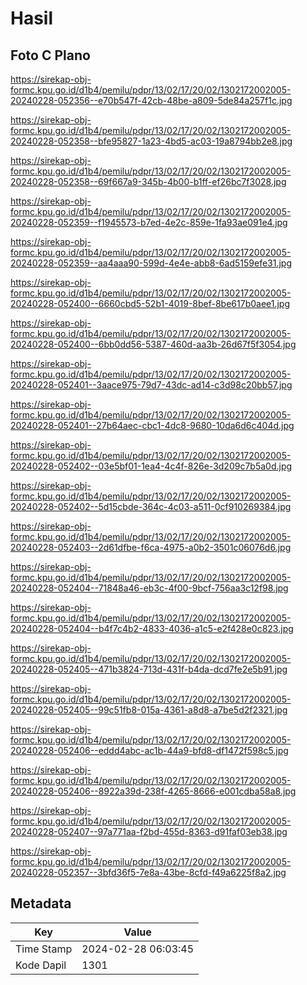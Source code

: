 # Hasil

## Foto C Plano

https://sirekap-obj-formc.kpu.go.id/d1b4/pemilu/pdpr/13/02/17/20/02/1302172002005-20240228-052356--e70b547f-42cb-48be-a809-5de84a257f1c.jpg

https://sirekap-obj-formc.kpu.go.id/d1b4/pemilu/pdpr/13/02/17/20/02/1302172002005-20240228-052358--bfe95827-1a23-4bd5-ac03-19a8794bb2e8.jpg

https://sirekap-obj-formc.kpu.go.id/d1b4/pemilu/pdpr/13/02/17/20/02/1302172002005-20240228-052358--69f667a9-345b-4b00-b1ff-ef26bc7f3028.jpg

https://sirekap-obj-formc.kpu.go.id/d1b4/pemilu/pdpr/13/02/17/20/02/1302172002005-20240228-052359--f1945573-b7ed-4e2c-859e-1fa93ae091e4.jpg

https://sirekap-obj-formc.kpu.go.id/d1b4/pemilu/pdpr/13/02/17/20/02/1302172002005-20240228-052359--aa4aaa90-599d-4e4e-abb8-6ad5159efe31.jpg

https://sirekap-obj-formc.kpu.go.id/d1b4/pemilu/pdpr/13/02/17/20/02/1302172002005-20240228-052400--6660cbd5-52b1-4019-8bef-8be617b0aee1.jpg

https://sirekap-obj-formc.kpu.go.id/d1b4/pemilu/pdpr/13/02/17/20/02/1302172002005-20240228-052400--6bb0dd56-5387-460d-aa3b-26d67f5f3054.jpg

https://sirekap-obj-formc.kpu.go.id/d1b4/pemilu/pdpr/13/02/17/20/02/1302172002005-20240228-052401--3aace975-79d7-43dc-ad14-c3d98c20bb57.jpg

https://sirekap-obj-formc.kpu.go.id/d1b4/pemilu/pdpr/13/02/17/20/02/1302172002005-20240228-052401--27b64aec-cbc1-4dc8-9680-10da6d6c404d.jpg

https://sirekap-obj-formc.kpu.go.id/d1b4/pemilu/pdpr/13/02/17/20/02/1302172002005-20240228-052402--03e5bf01-1ea4-4c4f-826e-3d209c7b5a0d.jpg

https://sirekap-obj-formc.kpu.go.id/d1b4/pemilu/pdpr/13/02/17/20/02/1302172002005-20240228-052402--5d15cbde-364c-4c03-a511-0cf910269384.jpg

https://sirekap-obj-formc.kpu.go.id/d1b4/pemilu/pdpr/13/02/17/20/02/1302172002005-20240228-052403--2d61dfbe-f6ca-4975-a0b2-3501c06076d6.jpg

https://sirekap-obj-formc.kpu.go.id/d1b4/pemilu/pdpr/13/02/17/20/02/1302172002005-20240228-052404--71848a46-eb3c-4f00-9bcf-756aa3c12f98.jpg

https://sirekap-obj-formc.kpu.go.id/d1b4/pemilu/pdpr/13/02/17/20/02/1302172002005-20240228-052404--b4f7c4b2-4833-4036-a1c5-e2f428e0c823.jpg

https://sirekap-obj-formc.kpu.go.id/d1b4/pemilu/pdpr/13/02/17/20/02/1302172002005-20240228-052405--471b3824-713d-431f-b4da-dcd7fe2e5b91.jpg

https://sirekap-obj-formc.kpu.go.id/d1b4/pemilu/pdpr/13/02/17/20/02/1302172002005-20240228-052405--99c51fb8-015a-4361-a8d8-a7be5d2f2321.jpg

https://sirekap-obj-formc.kpu.go.id/d1b4/pemilu/pdpr/13/02/17/20/02/1302172002005-20240228-052406--eddd4abc-ac1b-44a9-bfd8-df1472f598c5.jpg

https://sirekap-obj-formc.kpu.go.id/d1b4/pemilu/pdpr/13/02/17/20/02/1302172002005-20240228-052406--8922a39d-238f-4265-8666-e001cdba58a8.jpg

https://sirekap-obj-formc.kpu.go.id/d1b4/pemilu/pdpr/13/02/17/20/02/1302172002005-20240228-052407--97a771aa-f2bd-455d-8363-d91faf03eb38.jpg

https://sirekap-obj-formc.kpu.go.id/d1b4/pemilu/pdpr/13/02/17/20/02/1302172002005-20240228-052357--3bfd36f5-7e8a-43be-8cfd-f49a6225f8a2.jpg


## Metadata

| Key        | Value               |
| ---------- | ------------------- |
| Time Stamp | 2024-02-28 06:03:45 |
| Kode Dapil | 1301                |



